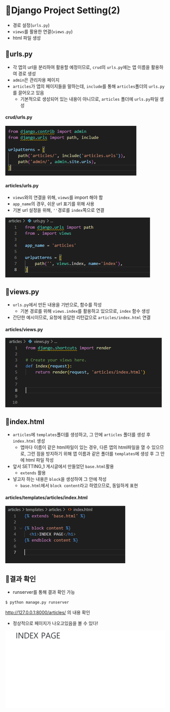 # 📌Django Project Setting(2)

- 경로 설정(`urls.py`)
- `views`를 활용한 연결(`views.py`)
- html 파일 생성



## 📌urls.py

- 각 앱의 url을 분리하여 활용할 예정이므로, `crud`의 `urls.py`에는 앱 이름을 활용하여 경로 생성
- `admin`은 관리자용 페이지
- `articles`가 앱의 페이지들을 말하는데, `include`를 통해 `articles`폴더의 `urls.py`를 끌어오고 있음
  - 기본적으로 생성되어 있는 내용이 아니므로, `articles` 폴더에 `urls.py`파일 생성



#### crud/urls.py

![image-20210902151912682](Django_SETTING_2.assets/image-20210902151912682.png)



#### articles/urls.py

- `views`와의 연결을 위해, `views`를 import 해야 함
- `app_name`의 경우, 쉬운 url 표기를 위해 사용
- 기본 url 설정을 위해, `''`경로를 `index`쪽으로 연결

![image-20210902152815443](Django_SETTING_2.assets/image-20210902152815443.png)



## 📌views.py

- `urls.py`에서 만든 내용을 기반으로, 함수를 작성
  - 기본 경로를 위해  `views.index`를 활용하고 있으므로, `index` 함수 생성
- 간단한 예시이므로, 요청에 응답한 리턴값으로 `articles/index.html` 연결



#### articles/views.py

![image-20210902154346813](Django_SETTING_2.assets/image-20210902154346813.png)



## 📌index.html

- `articles`에 `templates`폴더를 생성하고, 그 안에 `articles` 폴더를 생성 후 `index.html` 생성
  - 앱마다 이름이 같은 html파일이 있는 경우, 다른 앱의 html파일을 열 수 있으므로, 그런 점을 방지하기 위해 앱 이름과 같은 폴더를 `templates`에 생성 후 그 안에 html 파일 작성
- 앞서 SETTING_1 게시글에서 만들었던 `base.html`활용
  - `extends` 활용
- 넣고자 하는 내용은 `block`을 생성하여 그 안에 작성
  - `base.html`에서 `block content`라고 하였으므로, 동일하게 표현



#### articles/templates/articles/index.html

![image-20210902154954602](Django_SETTING_2.assets/image-20210902154954602.png)



## 📌결과 확인

- runserver를 통해 결과 확인 가능

```
$ python manage.py runserver
```

<http://127.0.0.1:8000/articles/> 의 내용 확인



- 정상적으로 페이지가 나오고있음을 볼 수 있다!

![image-20210902155212501](Django_SETTING_2.assets/image-20210902155212501.png)

